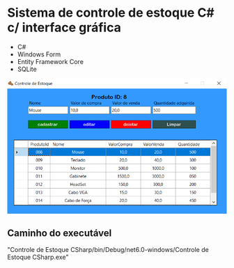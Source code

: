 # Sistema de controle de estoque C# c/ interface gráfica
- C#
- Windows Form
- Entity Framework Core
- SQLite

![image](/Sistema.png "Sistema")


## Caminho do executável
"Controle de Estoque CSharp/bin/Debug/net6.0-windows/Controle de Estoque CSharp.exe"
